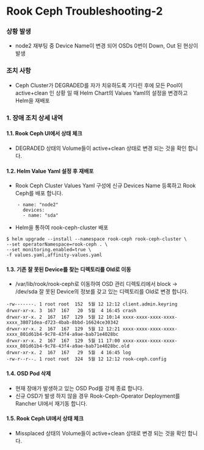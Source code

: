 
# Rook Ceph Troubleshooting-2

### 상황 발생
- node2 재부팅 중 Device Name이 변경 되어 OSDs 0번이 Down, Out 된 현상이 발생

### 조치 사항
- Ceph Cluster가 DEGRADED를 자가 치유하도록 기다린 후에 모든 Pool이 active+clean 인 상황 일 때 Helm Chart의 Values Yaml의 설정을 변경하고 Helm을 재배포

### 1. 장애 조치 상세 내역

#### 1.1. Rook Ceph UI에서 상태 체크
- DEGRADED 상태의 Volume들이 active+clean 상태로 변경 되는 것을 확인 합니다.

#### 1.2.  Helm Value Yaml 설정 후 재배포
-   Rook Ceph Cluster Values Yaml 구성에 신규 Devices Name 등록하고 Rook Ceph를 배포 합니다.

```
    - name: "node2"
      devices:
      - name: "sda"
```

-   Helm을 통하여 rook-ceph-cluster 배포

```
$ helm upgrade --install --namespace rook-ceph rook-ceph-cluster \
--set operatorNamespace=rook-ceph . \
--set monitoring.enabled=true \
-f values.yaml,affinity-values.yaml
```

#### 1.3. 기존 잘 못된 Device를 찾는 디렉토리를 Old로 이동

- /var/lib/rook/rook-ceph로 이동하여 OSD 관리 디렉토리에서 block -> /dev/sda 잘 못된 Device의 정보를 갖고 있는 디렉토리를 Old로 변경 합니다.

```
-rw-------. 1 root root  152  5월 12 12:12 client.admin.keyring
drwxr-xr-x. 3  167  167   20  5월  4 16:45 crash
drwxr-xr-x. 2  167  167  129  5월 12 10:14 xxxx-xxxx-xxxx-xxxx-xxxx_38071dea-d723-4bab-8bbd-16624ce30342
drwxr-xr-x. 2  167  167  129  5월 12 12:21 xxxx-xxxx-xxxx-xxxx-xxxx_801d61b4-9c78-43f4-a9ae-bab71e4028bc
drwxr-xr-x. 2  167  167  129  5월 11 17:00 xxxx-xxxx-xxxx-xxxx-xxxx_801d61b4-9c78-43f4-a9ae-bab71e4028bc.old
drwxr-xr-x. 2  167  167   29  5월  4 16:45 log
-rw-r--r--. 1 root root  324  5월 12 12:12 rook-ceph.config
```

#### 1.4. OSD Pod 삭제
- 현재 장애가 발생하고 있는 OSD Pod를 강제 종료 합니다.
- 신규 OSD가 발생 하지 않을 경우 Rook-Ceph-Operator Deployment를 Rancher UI에서 재기동 합니다.


#### 1.5. Rook Ceph UI에서 상태 체크
- Missplaced 상태의 Volume들이 active+clean 상태로 변경 되는 것을 확인 합니다.
